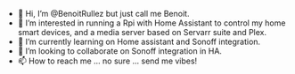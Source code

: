 - 👋 Hi, I’m @BenoitRullez but just call me Benoit.
- 👀 I’m interested in running a Rpi with Home Assistant to control my home smart devices, and a media server based on Servarr suite and Plex.
- 🌱 I’m currently learning on Home assistant and Sonoff integration.
- 💞️ I’m looking to collaborate on Sonoff integration in HA.
- 📫 How to reach me ... no sure ... send me vibes!

<!---
BenoitRullez/BenoitRullez is a ✨ special ✨ repository because its `README.md` (this file) appears on your GitHub profile.
You can click the Preview link to take a look at your changes.
--->
